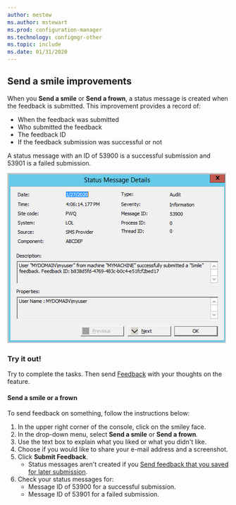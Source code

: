 ```yaml
---
author: mestew
ms.author: mstewart
ms.prod: configuration-manager
ms.technology: configmgr-other
ms.topic: include
ms.date: 01/31/2020
---
```


## <a name="bkmk_sendsmile"></a> Send a smile improvements
<!--5891852-->

When you **Send a smile** or **Send a frown**, a status message is created when the feedback is submitted. This improvement provides a record of:
- When the feedback was submitted
- Who submitted the feedback
- The feedback ID
- If the feedback submission was successful or not

A status message with an ID of 53900 is a successful submission and 53901 is a failed submission.

[![Status message for successfully submitting feedback](../../media/5891852-send-smile-status-message.png)](../../media/5891852-send-smile-status-message.png#lightbox)


### Try it out!

Try to complete the tasks. Then send [Feedback](/sccm/core/understand/find-help#product-feedback) with your thoughts on the feature.


#### Send a smile or a frown

To send feedback on something, follow the instructions below:

1. In the upper right corner of the console, click on the smiley face. 
2. In the drop-down menu, select **Send a smile** or **Send a frown**.
3. Use the text box to explain what you liked or what you didn't like. 
4. Choose if you would like to share your e-mail address and a screenshot. 
5. Click **Submit Feedback**.
     - Status messages aren't created if you [Send feedback that you saved for later submission](/sccm/core/understand/find-help#BKMK_NoInternet).
6. Check your status messages for:
    - Message ID of 53900 for a successful submission.
    - Message ID  of 53901 for a failed submission.

